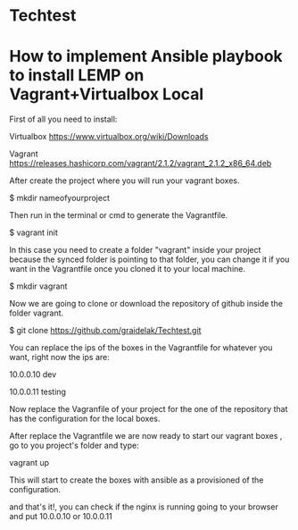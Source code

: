 # Techtest

# How to implement Ansible playbook to install LEMP on Vagrant+Virtualbox Local

First of all you need to install:

Virtualbox https://www.virtualbox.org/wiki/Downloads

Vagrant https://releases.hashicorp.com/vagrant/2.1.2/vagrant_2.1.2_x86_64.deb

After create the project where you will run your vagrant boxes.

$ mkdir nameofyourproject

Then run in the terminal or cmd to generate the Vagrantfile.

$ vagrant init

In this case you need to create a folder "vagrant" inside your project because the synced folder is pointing to that folder,
you can change it if you want in the Vagrantfile once you cloned it to your local machine.

$ mkdir vagrant

Now we are going to clone or download the repository of github inside the folder vagrant.

$ git clone https://github.com/graidelak/Techtest.git

You can replace the ips of the boxes in the Vagrantfile for whatever you want, right now the ips are:

10.0.0.10 dev

10.0.0.11 testing

Now replace the Vagranfile of your project for the one of the repository that has the configuration for the local boxes.

After replace the Vagrantfile we are now ready to start our vagrant boxes , go to you project's folder and type:

vagrant up

This will start to create the boxes with ansible as a provisioned of the configuration.

and that's it!, you can check if the nginx is running going to your browser and put 10.0.0.10 or 10.0.0.11
